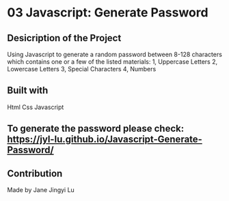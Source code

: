 # 03 Javascript: Generate Password

## Desicription of the Project 

Using Javascript to generate a random password between 8-128 characters which contains one or a few of the listed materials:
1, Uppercase Letters
2, Lowercase Letters
3, Special Characters
4, Numbers

## Built with 
Html
Css
Javascript 

## To generate the password please check: https://jyl-lu.github.io/Javascript-Generate-Password/

## Contribution 

Made by Jane Jingyi Lu 
